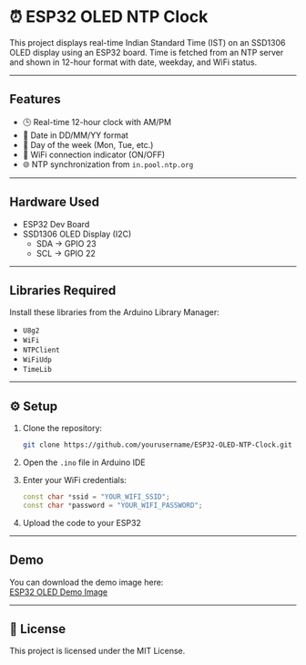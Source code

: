 
# ⏰ ESP32 OLED NTP Clock

This project displays real-time Indian Standard Time (IST) on an SSD1306 OLED display using an ESP32 board. Time is fetched from an NTP server and shown in 12-hour format with date, weekday, and WiFi status.

---

## Features

- 🕒 Real-time 12-hour clock with AM/PM  
- 📅 Date in DD/MM/YY format  
- 📆 Day of the week (Mon, Tue, etc.)  
- 📶 WiFi connection indicator (ON/OFF)  
- 🌐 NTP synchronization from `in.pool.ntp.org`

---

## Hardware Used

- ESP32 Dev Board  
- SSD1306 OLED Display (I2C)  
  - SDA → GPIO 23  
  - SCL → GPIO 22

---

## Libraries Required

Install these libraries from the Arduino Library Manager:

- `U8g2`  
- `WiFi`  
- `NTPClient`  
- `WiFiUdp`  
- `TimeLib`

---

## ⚙️ Setup

1. Clone the repository:  
   ```bash
   git clone https://github.com/yourusername/ESP32-OLED-NTP-Clock.git
   ```

2. Open the `.ino` file in Arduino IDE

3. Enter your WiFi credentials:  
   ```cpp
   const char *ssid = "YOUR_WIFI_SSID";
   const char *password = "YOUR_WIFI_PASSWORD";
   ```

4. Upload the code to your ESP32

---

## Demo

You can download the demo image here:  
[ESP32 OLED Demo Image](https://drive.google.com/file/d/16pe0XmlFHVWIpMVkH1cILu1ehH07WTPX/view?usp=sharing)

---

## 📄 License

This project is licensed under the MIT License.
